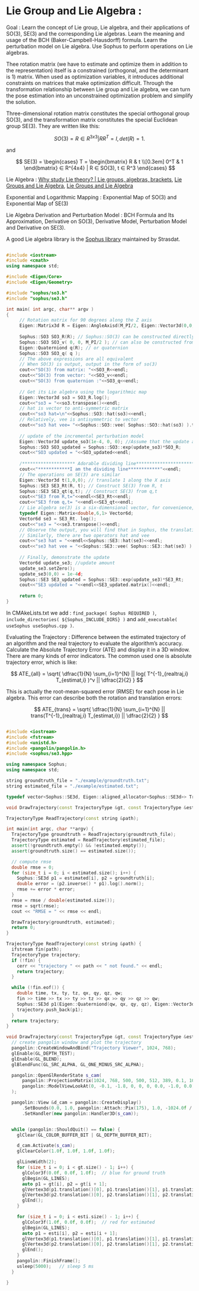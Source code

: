 # Lie Group and Lie Algebra :

Goal : Learn the concept of Lie group, Lie algebra, and their applications of
SO(3), SE(3) and the corresponding Lie algebras. Learn the meaning and usage of the BCH (Baker-Campbell-Hausdorff) formula. Learn the perturbation model on Lie algebra. Use Sophus to perform operations on Lie algebras.

Thee rotation matrix (we have to estimate and optimize them in addition to the representation) itself is a constrained (orthogonal, and
the determinant is 1) matrix. When used as optimization variables, it introduces additional constraints on matrices that make optimization difficult. Through the transformation relationship between Lie group and Lie algebra, we can turn the pose
estimation into an unconstrained optimization problem and simplify the solution.


Three-dimensional rotation matrix constitutes the special orthogonal group SO(3), and the transformation matrix constitutes the special Euclidean group SE(3). They are written like this:


$$ SO (3) = { R ∈ R^{3x3} | RR^T = I, det(R) = 1}. $$

and

$$ SE(3) = \begin{cases} T =  \begin{bmatrix} R & t \\[0.3em] 0^T & 1 \end{bmatrix} ∈  R^{4x4} | R ∈  SO(3), t ∈  R^3 \end{cases}  $$


Lie Algebra : [Why study Lie theory? | Lie groups, algebras, brackets](https://youtu.be/IlqVo3sJFLE), [Lie Groups and Lie Algebra](https://www.youtube.com/watch?v=kN-LZvrKJck&list=PLN_4R2IuNuuRgJb00X2J53Iq9qe7k1nyr), [Lie Groups and Lie Algebra](https://www.youtube.com/watch?v=fXJcoXeiPD8&list=PLRlVmXqzHjURZO0fviJuyikvKlGS6rXrb)

Exponential and Logarithmic Mapping :  Exponential Map of SO(3) and Exponential Map of SE(3)

 Lie Algebra Derivation and Perturbation Model : BCH Formula and Its Approximation, Derivative on SO(3), Derivative Model, Perturbation Model and Derivative on SE(3).

A good Lie algebra library is the [Sophus library](https://github.com/strasdat/Sophus) maintained by Strasdat.

```cpp

#include <iostream>
#include <cmath>
using namespace std;

#include <Eigen/Core>
#include <Eigen/Geometry>

#include "sophus/so3.h"
#include "sophus/se3.h"

int main( int argc, char** argv )
{
     // Rotation matrix for 90 degrees along the Z axis
     Eigen::Matrix3d R = Eigen::AngleAxisd(M_PI/2, Eigen::Vector3d(0,0,1)).toRotationMatrix();
    
     Sophus::SO3 SO3_R(R); // Sophus::SO(3) can be constructed directly from the rotation matrix
     Sophus::SO3 SO3_v( 0, 0, M_PI/2 ); // can also be constructed from a rotation vector
     Eigen::Quaterniond q(R); // or quaternion
     Sophus::SO3 SO3_q( q );
     // The above expressions are all equivalent
     // When SO(3) is output, output in the form of so(3)
     cout<<"SO(3) from matrix: "<<SO3_R<<endl;
     cout<<"SO(3) from vector: "<<SO3_v<<endl;
     cout<<"SO(3) from quaternion :"<<SO3_q<<endl;
    
     // Get its Lie algebra using the logarithmic map
     Eigen::Vector3d so3 = SO3_R.log();
     cout<<"so3 = "<<so3.transpose()<<endl;
     // hat is vector to anti-symmetric matrix
     cout<<"so3 hat=\n"<<Sophus::SO3::hat(so3)<<endl;
     // Relatively, vee is antisymmetric to vector
     cout<<"so3 hat vee= "<<Sophus::SO3::vee( Sophus::SO3::hat(so3) ).transpose()<<endl; // transpose is purely for beautiful output
    
     // update of the incremental perturbation model
     Eigen::Vector3d update_so3(1e-4, 0, 0); //Assume that the update amount is so much
     Sophus::SO3 SO3_updated = Sophus::SO3::exp(update_so3)*SO3_R;
     cout<<"SO3 updated = "<<SO3_updated<<endl;
    
     /******************** Adorable dividing line************************ *****/
     cout<<"************I am the dividing line************"<<endl;
     // The operations on SE(3) are similar
     Eigen::Vector3d t(1,0,0); // translate 1 along the X axis
     Sophus::SE3 SE3_Rt(R, t); // Construct SE(3) from R, t
     Sophus::SE3 SE3_qt(q,t); // Construct SE(3) from q,t
     cout<<"SE3 from R,t="<<endl<<SE3_Rt<<endl;
     cout<<"SE3 from q,t= "<<endl<<SE3_qt<<endl;
     // Lie algebra se(3) is a six-dimensional vector, for convenience, first typedef it
     typedef Eigen::Matrix<double,6,1> Vector6d;
     Vector6d se3 = SE3_Rt. log();
     cout<<"se3 = "<<se3.transpose()<<endl;
     // Observe the output, you will find that in Sophus, the translation of se(3) is in front, and the rotation is in the back.
     // Similarly, there are two operators hat and vee
     cout<<"se3 hat = "<<endl<<Sophus::SE3::hat(se3)<<endl;
     cout<<"se3 hat vee = "<<Sophus::SE3::vee( Sophus::SE3::hat(se3) ).transpose()<<endl;
    
     // Finally, demonstrate the update
     Vector6d update_se3; //update amount
     update_se3.setZero();
     update_se3(0,0) = 1e-4d;
     Sophus::SE3 SE3_updated = Sophus::SE3::exp(update_se3)*SE3_Rt;
     cout<<"SE3 updated = "<<endl<<SE3_updated.matrix()<<endl;
    
     return 0;
}

```

In CMAkeLists.txt we add : `find_package( Sophus REQUIRED )`, `include_directories( ${Sophus_INCLUDE_DIRS} )` and `add_executable( useSophus useSophus.cpp )`.

Evaluating the Trajectory :  Difference between the estimated trajectory of an algorithm and the real trajectory to evaluate the algorithm’s accuracy. Calculate the Absolute Trajectory Error (ATE) and display it in a 3D window. There are many kinds of error indicators. The common used one is absolute
trajectory error, which is like:


$$ ATE_{all} =  \sqrt{ \dfrac{1}{N} \sum_{i=1}^{N} || log( T^{-1}_{realtraj,i} T_{estimat,i} )^v ||  \dfrac{2}{2} } $$

This is actually the root-mean-squared error (RMSE) for each pose in Lie algebra. This error can describe both the rotation and translation errors:

$$ ATE_{trans} =  \sqrt{ \dfrac{1}{N} \sum_{i=1}^{N} || trans(T^{-1}_{realtraj,i} T_{estimat,i}) ||  \dfrac{2}{2} } $$


```cpp

#include <iostream>
#include <fstream>
#include <unistd.h>
#include <pangolin/pangolin.h>
#include <sophus/se3.hpp>

using namespace Sophus;
using namespace std;

string groundtruth_file = "./example/groundtruth.txt";
string estimated_file = "./example/estimated.txt";

typedef vector<Sophus::SE3d, Eigen::aligned_allocator<Sophus::SE3d>> TrajectoryType;

void DrawTrajectory(const TrajectoryType &gt, const TrajectoryType &esti);

TrajectoryType ReadTrajectory(const string &path);

int main(int argc, char **argv) {
  TrajectoryType groundtruth = ReadTrajectory(groundtruth_file);
  TrajectoryType estimated = ReadTrajectory(estimated_file);
  assert(!groundtruth.empty() && !estimated.empty());
  assert(groundtruth.size() == estimated.size());

  // compute rmse
  double rmse = 0;
  for (size_t i = 0; i < estimated.size(); i++) {
    Sophus::SE3d p1 = estimated[i], p2 = groundtruth[i];
    double error = (p2.inverse() * p1).log().norm();
    rmse += error * error;
  }
  rmse = rmse / double(estimated.size());
  rmse = sqrt(rmse);
  cout << "RMSE = " << rmse << endl;

  DrawTrajectory(groundtruth, estimated);
  return 0;
}

TrajectoryType ReadTrajectory(const string &path) {
  ifstream fin(path);
  TrajectoryType trajectory;
  if (!fin) {
    cerr << "trajectory " << path << " not found." << endl;
    return trajectory;
  }

  while (!fin.eof()) {
    double time, tx, ty, tz, qx, qy, qz, qw;
    fin >> time >> tx >> ty >> tz >> qx >> qy >> qz >> qw;
    Sophus::SE3d p1(Eigen::Quaterniond(qw, qx, qy, qz), Eigen::Vector3d(tx, ty, tz));
    trajectory.push_back(p1);
  }
  return trajectory;
}

void DrawTrajectory(const TrajectoryType &gt, const TrajectoryType &esti) {
  // create pangolin window and plot the trajectory
  pangolin::CreateWindowAndBind("Trajectory Viewer", 1024, 768);
  glEnable(GL_DEPTH_TEST);
  glEnable(GL_BLEND);
  glBlendFunc(GL_SRC_ALPHA, GL_ONE_MINUS_SRC_ALPHA);

  pangolin::OpenGlRenderState s_cam(
      pangolin::ProjectionMatrix(1024, 768, 500, 500, 512, 389, 0.1, 1000),
      pangolin::ModelViewLookAt(0, -0.1, -1.8, 0, 0, 0, 0.0, -1.0, 0.0)
  );

  pangolin::View &d_cam = pangolin::CreateDisplay()
      .SetBounds(0.0, 1.0, pangolin::Attach::Pix(175), 1.0, -1024.0f / 768.0f)
      .SetHandler(new pangolin::Handler3D(s_cam));


  while (pangolin::ShouldQuit() == false) {
    glClear(GL_COLOR_BUFFER_BIT | GL_DEPTH_BUFFER_BIT);

    d_cam.Activate(s_cam);
    glClearColor(1.0f, 1.0f, 1.0f, 1.0f);

    glLineWidth(2);
    for (size_t i = 0; i < gt.size() - 1; i++) {
      glColor3f(0.0f, 0.0f, 1.0f);  // blue for ground truth
      glBegin(GL_LINES);
      auto p1 = gt[i], p2 = gt[i + 1];
      glVertex3d(p1.translation()[0], p1.translation()[1], p1.translation()[2]);
      glVertex3d(p2.translation()[0], p2.translation()[1], p2.translation()[2]);
      glEnd();
    }

    for (size_t i = 0; i < esti.size() - 1; i++) {
      glColor3f(1.0f, 0.0f, 0.0f);  // red for estimated
      glBegin(GL_LINES);
      auto p1 = esti[i], p2 = esti[i + 1];
      glVertex3d(p1.translation()[0], p1.translation()[1], p1.translation()[2]);
      glVertex3d(p2.translation()[0], p2.translation()[1], p2.translation()[2]);
      glEnd();
    }
    pangolin::FinishFrame();
    usleep(5000);   // sleep 5 ms
  }

}

```
